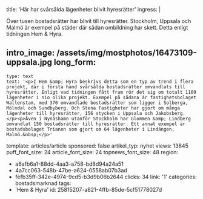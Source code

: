 title: 'Här har svårsålda lägenheter blivit hyresrätter'
ingress: |
  <p><span class="TextRun SCXW14054605"><span class="NormalTextRun SCXW14054605">Över tusen bostadsrätter har blivit till hyresrätter. </span><span class="TextRun SCXW14054605"><span class="NormalTextRun SCXW14054605">Stockholm, </span><span class="TextRun SCXW14054605"><span class="NormalTextRun SCXW14054605">Uppsala och</span></span><span class="TextRun SCXW14054605"><span class="NormalTextRun SCXW14054605"> Malmö</span></span><span class="TextRun SCXW14054605"><span class="NormalTextRun SCXW14054605"> är exempel på städer där sådan ombildning har skett. Detta enligt tidningen </span><span class="TextRun SCXW14054605"><span class="SpellingError SCXW14054605">Hem & Hyra</span></span><span class="TextRun SCXW14054605"><span class="NormalTextRun SCXW14054605">.</span></span></span></span></span>
  </p>
  
intro_image: /assets/img/mostphotos/16473109-uppsala.jpg
long_form:
  -
    type: text
    text: '<p>I Hem &amp; Hyra beskrivs detta som en typ av trend i flera projekt, där i första hand svårsålda bostadsrätter omvandlats till hyresrätter. Enligt vad tidningen fått fram rör det sig om totalt 1109 lägenheter i nio olika projekt. Exempel på sådana är fastighetsbolaget Wallenstam, med 370 omvandlade bostadsrätter som ligger i Solberga, Mölndal och Sundbyberg. Och Stena Fastigheter har gjort om många lägenheter till hyresrätter, 156 stycken i Uppsala och Jakobsberg.  </p><p>Även i Nynäshamn utanför Stockholm har Glommen &amp; Lindberg omvandlat 150 bostadsrätter till hyresrätter. Ett annat exempel är bostadsbolaget Trianon som gjort om 64 lägenheter i Lindängen, Malmö.&nbsp;</p>'
template: articles/article
sponsored: false
artikel_typ: nyhet
views: 13845
puff_font_size: 24
article_font_size: 24
topnews_font_size: 48
region:
  - a6afb6a1-88dd-4aa3-a758-bd8d94a24a51
  - 4a7cc063-548b-47be-a624-0558ab07b3ad
  - fefb35ff-342e-4974-9cd5-b3d9b06b2644
clicks: 34
link: '1'
categories: bostadsmarknad
tags:
  - 'Hem & Hyra'
id: 25815207-a821-4ffb-85de-5cf51778027d
